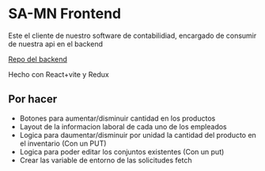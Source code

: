 # SA-MN Frontend

Este el cliente de nuestro software de contabilidiad, encargado de consumir de nuestra api en el backend

[Repo del backend](https://github.com/SamuelVasquezGonzalez/SA-MN-Backend)

Hecho con React+vite y Redux



## Por hacer

- Botones para aumentar/disminuir cantidad en los productos
- Layout de la informacion laboral de cada uno de los empleados
- Logica para daumentar/disminuir por unidad la cantidad del producto en el inventario (Con un PUT)
- Logica para poder editar los conjuntos existentes (Con un put)
- Crear las variable de entorno de las solicitudes fetch